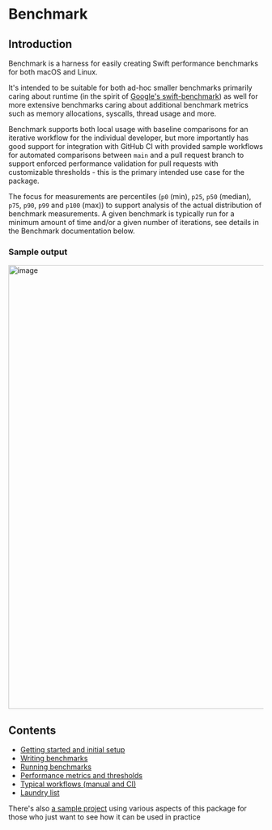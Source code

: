 # Benchmark 

## Introduction

Benchmark is a harness for easily creating Swift performance benchmarks for both macOS and Linux.

It's intended to be suitable for both ad-hoc smaller benchmarks primarily caring about runtime (in the spirit of [Google's swift-benchmark](https://github.com/google/swift-benchmark)) as well for more extensive benchmarks caring about additional benchmark metrics such as memory allocations, syscalls, thread usage and more.

Benchmark supports both local usage with baseline comparisons for an iterative workflow for the individual developer, but more importantly has good support for integration with GitHub CI with provided sample workflows for automated comparisons between `main` and a pull request branch to support enforced performance validation for pull requests with customizable thresholds - this is the primary intended use case for the package.

The focus for measurements are percentiles (`p0` (min), `p25`, `p50` (median), `p75`, `p90`, `p99` and `p100` (max)) to support analysis of the actual distribution of benchmark measurements. A given benchmark is typically run for a minimum amount of time and/or a given number of iterations, see details in the Benchmark documentation below.

### Sample output

<img width="877" alt="image" src="https://user-images.githubusercontent.com/8501048/192326477-c5fc5ec8-e77a-469e-a1b3-2f5d40754cb4.png">

## Contents

- [Getting started and initial setup](Documentation/GettingStarted.md)
- [Writing benchmarks](Documentation/WritingBenchmarks.md)
- [Running benchmarks](Documentation/RunningBenchmarks.md)
- [Performance metrics and thresholds](Documentation/Metrics.md)
- [Typical workflows (manual and CI)](Documentation/Workflows.md)
- [Laundry list](Documentation/TODO.md)

There's also [a sample project](https://github.com/ordo-one/package-benchmark-samples) using various aspects of this package for those who just want to see how it can be used in practice
